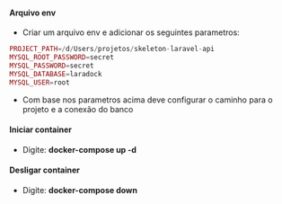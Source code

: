 #### Arquivo env

- Criar um arquivo env e adicionar os seguintes parametros:
```PHP
PROJECT_PATH=/d/Users/projetos/skeleton-laravel-api
MYSQL_ROOT_PASSWORD=secret
MYSQL_PASSWORD=secret
MYSQL_DATABASE=laradock
MYSQL_USER=root
```

- Com base nos parametros acima deve configurar o caminho para o projeto e a conexão do banco

#### Iniciar container
- Digite: **docker-compose up -d**

#### Desligar container
- Digite: **docker-compose down**